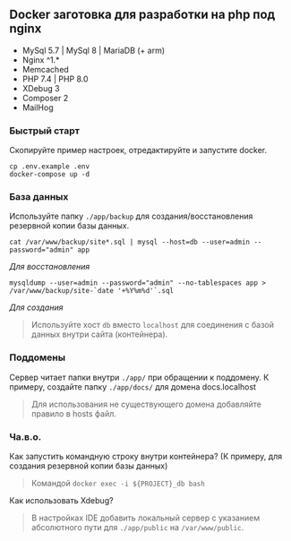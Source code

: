 ## Docker заготовка для разработки на php под nginx 
- MySql 5.7 | MySql 8 | MariaDB (+ arm)
- Nginx ^1.*
- Memcached
- PHP 7.4 | PHP 8.0
- XDebug 3
- Composer 2
- MailHog

### Быстрый старт
Скопируйте пример настроек, отредактируйте и запустите docker.
```
cp .env.example .env
docker-compose up -d
```

### База данных
Используйте папку `./app/backup` для создания/восстановления резервной копии базы данных.  
```
cat /var/www/backup/site*.sql | mysql --host=db --user=admin --password="admin" app
```
_Для восстановления_

```
mysqldump --user=admin --password="admin" --no-tablespaces app > /var/www/backup/site-`date '+%Y%m%d'`.sql
```
_Для создания_

> Используйте хост `db` вместо `localhost` для соединения с базой данных внутри сайта (контейнера).

### Поддомены
Сервер читает папки внутри `./app/` при обращении к поддомену.
К примеру, создайте папку `./app/docs/` для домена docs.localhost
> Для использования не существующего домена добавляйте правило в hosts файл.

### Ча.в.о.

Как запустить командную строку внутри контейнера? (К примеру, для создания резервной копии базы данных)
> Командой `docker exec -i ${PROJECT}_db bash`

Как использовать Xdebug?
> В настройках IDE добавить локальный сервер с указанием абсолютного пути для `./app/public` на `/var/www/public`.
